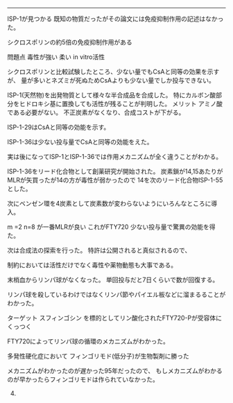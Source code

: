 
-----


ISP-1が見つかる
既知の物質だったがその論文には免疫抑制作用の記述はなかった。

シクロスポリンの約5倍の免疫抑制作用がある

問題点
毒性が強い
柔い in vitro活性

シクロスポリンと比較試験したところ、少ない量でもCsAと同等の効果を示すが、
量が多いとネズミが死ぬためCsAよりも少ない量でしか投与できない。

ISP-1(天然物)を出発物質として様々な半合成品を合成した。
特にカルボン酸部分をヒドロキシ基に置換しても活性が残ることが判明した。
メリット
アミノ酸である必要がない。
不正炭素がなくなり、合成コストが下がる。

ISP-1-29はCsAと同等の効能を示す。

ISP-1-36は少ない投与量でCsAと同等の効能をえた。

実は後になってISP-1とISP-1-36では作用メカニズムが全く違うことがわかる。

ISP-1-36をリード化合物として創薬研究が開始された。
炭素鎖が14,15あたりがMLRが矢買ったが14の方が毒性が弱かったので
14を次のリード化合物ISP-1-55とした。

次にベンゼン環を4炭素として炭素数が変わらないようにいろんなところに導入。

m =2 n=8 が一番MLRが良い
これがFTY720
少ない投与量で驚異の効能を得た。

次は合成法の探索を行った。
特許は公開されると真似されるので、

制約においては活性だけでなく毒性や薬物動態も大事である。


末梢血からリンパ球がなくなった。
単回投与だと7日くらいで数が回復する。

リンパ球を殺しているわけではなくリンパ節やパイエル板などに溜まるることがわかった。

ターゲット
スフィンゴシン
を標的としてリン酸化されたFTY720-Pが受容体にくっつく

FTY720によってリンパ球の循環のメカニズムがわかった。

多発性硬化症において
フィンゴリモド(低分子)が生物製剤に勝った

メカニズムがわかったのが遅かった95年だったので、
もしメカニズムがわかるのが早かったらフィンゴリモドは作られていなかった。



4.
